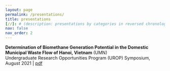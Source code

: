 ```yaml
---
layout: page
permalink: /presentations/
title: presentations
[//]: # (description: presentations by categories in reversed chronological order. generated by jekyll-scholar.)
nav: false
nav_order: 2
---
```


**Determination of Biomethane Generation Potential in the Domestic Municipal Waste Flow of Hanoi, Vietnam** (UMN)<br>
Undergraduate Research Opportunities Program (UROP) Symposium, August 2021 | [pdf](/assets/pdf/UROP_Symposium_Poster_2021.pdf)
